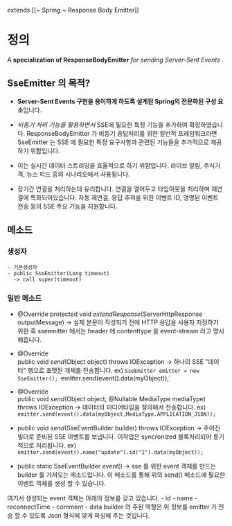 extends [[~ Spring ~ Response Body Emitter]]

# 정의  
A **specialization of ResponseBodyEmitter** *for sending Server-Sent Events* .

## SseEmitter 의 목적?
- **Server-Sent Events 구현을 용이하게 하도록 설계된 Spring의 전문화된 구성 요소**입니다.
- *비동기 처리 기능을 활용하면서* SSE에 필요한 특정 기능을 추가하여 확장하였습니다.
	ResponseBodyEmitter 가 비동기 응답처리를 위한 일반적 프레임워크라면 
	SseEmitter 는 SSE 에 필요한 특정 요구사항과 관련된 기능들을 추가적으로 제공하기 위함입니다.
- 이는 실시간 데이터 스트리밍을 효율적으로 하기 위함입니다.
라이브 알림, 주식가격, 뉴스 피드 등의 시나리오에서 사용됩니다.

- 장기간 연결을 처리하는데 유리합니다.
	연결을 열어두고 타임아웃을 처리하며 재연결에 특화되어있습니다.
	자동 재연결, 응답 추척을 위한 이벤트 ID, 명명된 이벤트 전송 등의 SSE 주요 기능을 지원합니다.

## **메소드**
### 생성자
	- 기본생성자
	- public SseEmitter(Long timeout) 
	  -> call super(timeout)

### 일반 메소드
- @Override 
  protected void *extendResponse*(ServerHttpResponse outputMessage)
     -> 실제 본문이 작성되기 전에 HTTP 응답을 사용자 지정하기 위한 훅
     sseemitter 에서는 header 에 contenttype 을 event-stream 라고 명시해줍니다.
     
- @Override  
  public void *send*(Object object) throws IOException 
	-> 하나의 SSE "데이터" 행으로 포맷된 개체를 전송합니다.
	ex)
	 `SseEmitter emitter = new SseEmitter();
	    `emitter.send(event().data(myObject));`

- @Override  
 public void *send*(Object object, @Nullable MediaType mediaType) throws IOException 
	-> 데이터의 미디어타입을 정의해서 전송합니다. 
ex)   `emitter.send(event().data(myObject,MediaType.APPLICATION_JSON));`

- public void *send*(SseEventBuilder builder) throws IOException 
  -> 주어진 빌더로 준비된 SSE 이벤트를 보냅니다.  이작업은 syncronized 블록처리되어 동기적으로 처리됩니다. 
  ex) 
   `emitter.send(event().name("update").id("1").data(myObject));`

-  public static SseEventBuilder *event*() 
  -> sse 를 위한 event 객체를 만드는 builder 를 가져오는 메소드입니다. 
  이 메소드를 통해 위의 send() 메소드에 필요한 이벤트 객체를 생성 할 수 있습니다.
  
  여기서 생성되는 event 객체는 아래의 정보를 갖고 있습니다.
	  - id
	  - name
	  - reconnectTime
	  - comment
	  - data
	builder 의 주된 역할은 위 정보를 emitter 가 전송 할 수 있도록 Json 형식에 맞게 파싱해 주는 것입니다. 